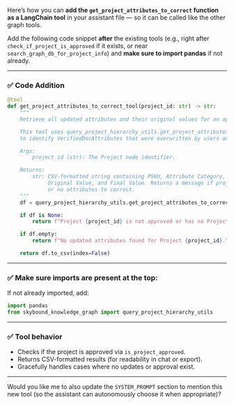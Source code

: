Here’s how you can **add the `get_project_attributes_to_correct` function as a LangChain tool** in your assistant file — so it can be called like the other graph tools.

Add the following code snippet **after** the existing tools (e.g., right after `check_if_project_is_approved` if it exists, or near `search_graph_db_for_project_info`) and **make sure to import pandas** if not already.

---

### ✅ Code Addition

```python
@tool
def get_project_attributes_to_correct_tool(project_id: str) -> str:
    """
    Retrieve all updated attributes and their original values for an approved Project.

    This tool uses query_project_hierarchy_utils.get_project_attributes_to_correct(project_id)
    to identify VerifiedDocAttributes that were overwritten by users and their original values.

    Args:
        project_id (str): The Project node identifier.

    Returns:
        str: CSV-formatted string containing PSKU, Attribute Category, Attribute Name,
             Original Value, and Final Value. Returns a message if project not approved
             or no attributes to correct.
    """
    df = query_project_hierarchy_utils.get_project_attributes_to_correct(project_id)

    if df is None:
        return f"Project {project_id} is not approved or has no ProjectApproval node."

    if df.empty:
        return f"No updated attributes found for Project {project_id}."

    return df.to_csv(index=False)
```

---

### ✅ Make sure imports are present at the top:

If not already imported, add:

```python
import pandas
from skybound_knowledge_graph import query_project_hierarchy_utils
```

---

### ✅ Tool behavior

* Checks if the project is approved via `is_project_approved`.
* Returns CSV-formatted results (for readability in chat or export).
* Gracefully handles cases where no updates or approval exist.

---

Would you like me to also update the `SYSTEM_PROMPT` section to mention this new tool (so the assistant can autonomously choose it when appropriate)?
